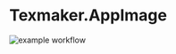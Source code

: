 # Texmaker.AppImage

![example workflow](https://github.com/nx-appbuild-hub/Texmaker.AppImage//actions/workflows/makefile.yml/badge.svg)
